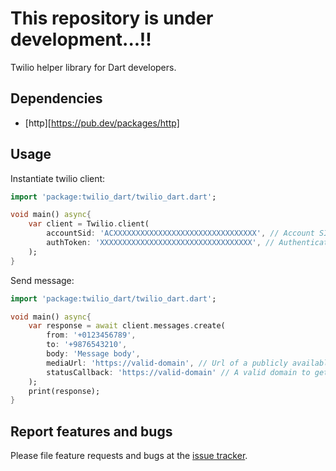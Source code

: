 # This repository is under development...!!

Twilio helper library for Dart developers.

## Dependencies

* [http][https://pub.dev/packages/http]

## Usage

Instantiate twilio client:

```dart
import 'package:twilio_dart/twilio_dart.dart';

void main() async{
    var client = Twilio.client(
        accountSid: 'ACXXXXXXXXXXXXXXXXXXXXXXXXXXXXXXXX', // Account SID
        authToken: 'XXXXXXXXXXXXXXXXXXXXXXXXXXXXXXXXXX', // Authentication Token
    );
}
```

Send message:

```dart
import 'package:twilio_dart/twilio_dart.dart';

void main() async{
    var response = await client.messages.create(
        from: '+0123456789',
        to: '+9876543210',
        body: 'Message body',
        mediaUrl: 'https://valid-domain', // Url of a publicly available media content
        statusCallback: 'https://valid-domain' // A valid domain to get status updates of the message
    );
    print(response);
}
```


## Report features and bugs

Please file feature requests and bugs at the [issue tracker][tracker].

[tracker]: https://github.com/thameemkj/twilio_dart/issues
